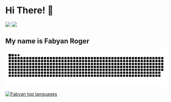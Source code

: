 <h1>Hi There! 👋</h1>

<!-- Redes Sociais -->
<div>
  <a href="mailto:fabyanroger@gmail.com"><img src="https://img.shields.io/badge/-Gmail-%23333?style=for-the-badge&logo=gmail&logoColor=white" target="_blank"></a>
  <a href="https://www.linkedin.com/in/fabyanroger" target="_blank"><img src="https://img.shields.io/badge/-LinkedIn-%230077B5?style=for-the-badge&logo=linkedin&logoColor=white" target="_blank"></a> 
</div>

## My name is Fabyan Roger
<!-- GitHub Contribution Grid Snake Animation -->
<picture>
  <source media="(prefers-color-scheme: dark)" srcset="https://raw.githubusercontent.com/fabyanroger/fabyanroger/output/github-contribution-grid-snake-dark.svg">
  <source media="(prefers-color-scheme: light)" srcset="https://raw.githubusercontent.com/fabyanroger/fabyanroger/output/github-contribution-grid-snake.svg">
  <img alt="github contribution grid snake animation" src="https://raw.githubusercontent.com/fabyanroger/fabyanroger/output/github-contribution-grid-snake.svg">
</picture>

<div align="left">
  
[![Fabyan top languages](https://github-readme-stats.vercel.app/api/top-langs/?username=fabyanroger&theme=blue-white)](https://github.com/anuraghazra/github-readme-stats)
  
 </div>
